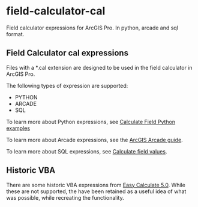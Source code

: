 # field-calculator-cal

Field calculator expressions for ArcGIS Pro. In python, arcade and sql format.

## Field Calculator cal expressions

Files with a *.cal extension are designed to be used in the field calculator in ArcGIS Pro.

The following types of expression are supported:

- PYTHON
- ARCADE
- SQL

To learn more about Python expressions, see [Calculate Field Python examples](https://pro.arcgis.com/en/pro-app/latest/tool-reference/data-management/calculate-field-examples.htm)

To learn more about Arcade expressions, see the [ArcGIS Arcade guide](https://developers.arcgis.com/arcade/).

To learn more about SQL expressions, see [Calculate field values](https://doc.arcgis.com/en/arcgis-online/manage-data/calculate-fields.htm).

## Historic VBA

There are some historic VBA expressions from [Easy Calculate 5.0](https://www.ian-ko.com/). While these are not supported, the have been retained as a useful idea of what was possible, while recreating the functionality.
